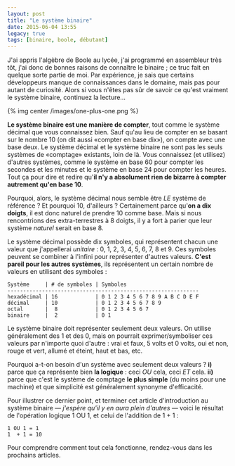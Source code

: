 ```yaml
---
layout: post
title: "Le système binaire"
date: 2015-06-04 13:55
legacy: true
tags: [binaire, boole, débutant]
---
```




J'ai appris l'algèbre de Boole au lycée, j'ai programmé en assembleur très tôt,
j'ai donc de bonnes raisons de connaître le binaire ; ce truc fait en quelque
sorte partie de moi.  Par expérience, je sais que certains développeurs manque
de connaissances dans le domaine, mais pas pour autant de curiosité.  Alors si
vous n'êtes pas sûr de savoir ce qu'est vraiment le système binaire, continuez
la lecture…

{% img center /images/one-plus-one.png %}

<!-- more -->

**Le système binaire est une manière de compter**, tout comme le système
décimal que vous connaissez bien. Sauf qu'au lieu de compter en se basant sur
le nombre 10 (on dit aussi «compter en base dix»), on compte avec une base
deux. Le système décimal et le système binaire ne sont pas les seuls systèmes
de «comptage» existants, loin de là. Vous connaissez (et utilisez) d'autres
systèmes, comme le système en base 60 pour compter les secondes et les minutes
et le système en base 24 pour compter les heures.  Tout ça pour dire et redire
qu'**il n'y a absolument rien de bizarre à compter autrement qu'en base 10**.

Pourquoi, alors, le système décimal nous semble être *LE* système de référence ?
Et pourquoi 10, d'ailleurs ? Certainement parce qu'**on a dix doigts**, il est
donc naturel de prendre 10 comme base. Mais si nous rencontrions des
extra-terrestres à 8 doigts, il y a fort à parier que leur système *naturel*
serait en base 8.

Le système décimal possède dix symboles, qui représentent chacun une valeur que
j'appellerai *unitaire* : 0, 1, 2, 3, 4, 5, 6, 7, 8 et 9. Ces symboles peuvent
se combiner à l'infini pour représenter d'autres valeurs. **C'est pareil pour
les autres systèmes**, ils représentent un certain nombre de valeurs en utilisant
des symboles :

    Système     | # de symboles | Symboles
    -------------------------------------------------------------
    hexadécimal | 16            | 0 1 2 3 4 5 6 7 8 9 A B C D E F
    décimal     | 10            | 0 1 2 3 4 5 6 7 8 9
    octal       |  8            | 0 1 2 3 4 5 6 7
    binaire     |  2            | 0 1

Le système binaire doit représenter seulement deux valeurs.  On utilise
généralement des 1 et des 0, mais on pourrait exprimer/symboliser ces valeurs
par n'importe quoi d'autre : vrai et faux, 5 volts et 0 volts, oui et non,
rouge et vert, allumé et éteint, haut et bas, etc.

Pourquoi a-t-on besoin d'un système avec seulement deux valeurs ?
**i)** parce que ça représente bien **la logique** : ceci *OU* cela, ceci *ET* cela.
**ii)** parce que c'est le système de comptage **le plus simple** (du moins pour une machine) et que simplicité est généralement synonyme d'efficacité.

Pour illustrer ce dernier point, et terminer cet article d'introduction au
système binaire — *j'espère qu'il y en aura plein d'autres* —  voici le
résultat de l'opération logique 1 OU 1, et celui de l'addition de 1 + 1 :

    1 OU 1 = 1
    1  + 1 = 10

Pour comprendre comment tout cela fonctionne, rendez-vous dans les prochains
articles.


